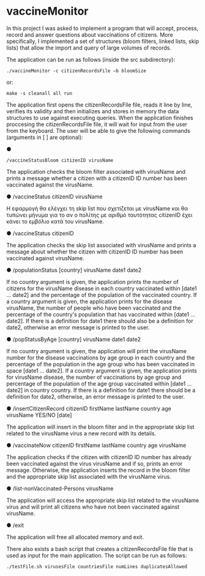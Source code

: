 # vaccineMonitor
In this project I was asked to implement a program that will accept, process, record and answer questions about vaccinations of citizens. More specifically, I implemented a set of structures (bloom filters, linked lists, skip lists) that allow the import and query of large volumes of records.

The application can be run as follows (inside the src subdirectory):
  
    ./vaccineMonitor -c citizenRecordsFile –b bloomSize

or:
  
    make -s cleanall all run
  
The application first opens the citizenRecordsFile file, reads it line by line, verifies its validity and then initializes and stores in memory the data structures to use against executing queries. When the application finishes proccesing the citizenRecordsFile file, it will wait for input from
the user from the keyboard. The user will be able to give the following commands (arguments in [ ] are optional):

●

    /vaccineStatusBloom citizenID virusName

The application checks the bloom filter associated with virusName and prints a message whether
a citizen with a citizenID ID number has been vaccinated against the virusName.
  
  
● /vaccineStatus citizenID virusName

H εφαρμογή θα ελέγχει τη skip list που σχετίζεται με virusName και θα τυπώνει μήνυμα για το αν ο πολίτης
με αριθμό ταυτότητας citizenID έχει κάνει το εμβόλιο κατά του virusName.


● /vaccineStatus citizenID

The application checks the skip list associated with virusName and prints a message about whether the citizen
with citizenID ID number has been vaccinated against virusName.


● /populationStatus [country] virusName date1 date2

If no country argument is given, the application prints the number of citizens for the virusName disease
in each country vaccinated within [date1 ... date2] and the percentage of the population of the vaccinated country. 
If a country argument is given, the application prints for the disease virusName, the number of people who have 
been vaccinated and the percentage of the country's population that has vaccinated within [date1 ... date2]. 
If there is a definition for date1 there should also be a definition for date2, 
otherwise an error message is printed to the user.


● /popStatusByAge [country] virusName date1 date2

If no country argument is given, the application will print the virusName number for the disease
vaccinations by age group in each country and the percentage of the population in the age group
who has been vaccinated in space [date1 ... date2]. 
If a country argument is given, the application prints for virusName disease, the number of vaccinations 
by age group and percentage of the population of the age group vaccinated within [date1 ... date2] in
country country. 
If there is a definition for date1 there should be a definition for date2, otherwise,
an error message is printed to the user.


● /insertCitizenRecord citizenID firstName lastName country age virusName YES/NO [date]

The application will insert in the bloom filter and in the appropriate skip list related to the virusName virus
a new record with its details. 


● /vaccinateNow citizenID firstName lastName country age virusName

The application checks if the citizen with citizenID ID number has already been vaccinated against the virus
virusName and if so, prints an error message.
Otherwise, the application inserts the record in the bloom filter and the appropriate skip list associated with
the virusName virus.
  
  
● /list-nonVaccinated-Persons virusName

The application will access the appropriate skip list related to the virusName virus and will print
all citizens who have not been vaccinated against virusName. 


● /exit

The application will free all allocated memory and exit.
  
  
  
There also exists a bash script that creates a citizenRecordsFile file that is used as input for the main application.
The script can be run as follows:

    ./testFile.sh virusesFile countriesFile numLines duplicatesAllowed 
